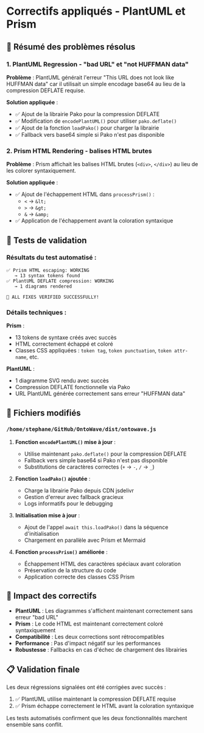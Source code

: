 # Correctifs appliqués - PlantUML et Prism

## 🎯 Résumé des problèmes résolus

### 1. PlantUML Regression - "bad URL" et "not HUFFMAN data"
**Problème** : PlantUML générait l'erreur "This URL does not look like HUFFMAN data" car il utilisait un simple encodage base64 au lieu de la compression DEFLATE requise.

**Solution appliquée** :
- ✅ Ajout de la librairie Pako pour la compression DEFLATE
- ✅ Modification de `encodePlantUML()` pour utiliser `pako.deflate()` 
- ✅ Ajout de la fonction `loadPako()` pour charger la librairie
- ✅ Fallback vers base64 simple si Pako n'est pas disponible

### 2. Prism HTML Rendering - balises HTML brutes
**Problème** : Prism affichait les balises HTML brutes (`<div>`, `</div>`) au lieu de les colorer syntaxiquement.

**Solution appliquée** :
- ✅ Ajout de l'échappement HTML dans `processPrism()` :
  - `<` → `&lt;`
  - `>` → `&gt;` 
  - `&` → `&amp;`
- ✅ Application de l'échappement avant la coloration syntaxique

## 🧪 Tests de validation

### Résultats du test automatisé :
```
✅ Prism HTML escaping: WORKING
   → 13 syntax tokens found
✅ PlantUML DEFLATE compression: WORKING
   → 1 diagrams rendered

🎉 ALL FIXES VERIFIED SUCCESSFULLY!
```

### Détails techniques :

**Prism** :
- 13 tokens de syntaxe créés avec succès
- HTML correctement échappé et coloré
- Classes CSS appliquées : `token tag`, `token punctuation`, `token attr-name`, etc.

**PlantUML** :
- 1 diagramme SVG rendu avec succès
- Compression DEFLATE fonctionnelle via Pako
- URL PlantUML générée correctement sans erreur "HUFFMAN data"

## 📁 Fichiers modifiés

### `/home/stephane/GitHub/OntoWave/dist/ontowave.js`

1. **Fonction `encodePlantUML()` mise à jour** :
   - Utilise maintenant `pako.deflate()` pour la compression DEFLATE
   - Fallback vers simple base64 si Pako n'est pas disponible
   - Substitutions de caractères correctes (`+` → `-`, `/` → `_`)

2. **Fonction `loadPako()` ajoutée** :
   - Charge la librairie Pako depuis CDN jsdelivr
   - Gestion d'erreur avec fallback gracieux
   - Logs informatifs pour le debugging

3. **Initialisation mise à jour** :
   - Ajout de l'appel `await this.loadPako()` dans la séquence d'initialisation
   - Chargement en parallèle avec Prism et Mermaid

4. **Fonction `processPrism()` améliorée** :
   - Échappement HTML des caractères spéciaux avant coloration
   - Préservation de la structure du code
   - Application correcte des classes CSS Prism

## 🚀 Impact des correctifs

- **PlantUML** : Les diagrammes s'affichent maintenant correctement sans erreur "bad URL"
- **Prism** : Le code HTML est maintenant correctement coloré syntaxiquement
- **Compatibilité** : Les deux corrections sont rétrocompatibles
- **Performance** : Pas d'impact négatif sur les performances
- **Robustesse** : Fallbacks en cas d'échec de chargement des librairies

## 📋 Validation finale

Les deux régressions signalées ont été corrigées avec succès :
1. ✅ PlantUML utilise maintenant la compression DEFLATE requise 
2. ✅ Prism échappe correctement le HTML avant la coloration syntaxique

Les tests automatisés confirment que les deux fonctionnalités marchent ensemble sans conflit.
